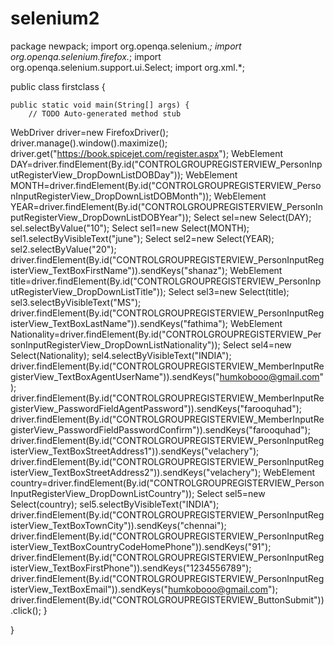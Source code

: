 # selenium2
package newpack;
import org.openqa.selenium.*;
import org.openqa.selenium.firefox.*;
import org.openqa.selenium.support.ui.Select;
import org.xml.*;

public class firstclass {

	public static void main(String[] args) {
		// TODO Auto-generated method stub
WebDriver driver=new FirefoxDriver();
driver.manage().window().maximize();
driver.get("https://book.spicejet.com/register.aspx");
WebElement DAY=driver.findElement(By.id("CONTROLGROUPREGISTERVIEW_PersonInputRegisterView_DropDownListDOBDay"));
WebElement MONTH=driver.findElement(By.id("CONTROLGROUPREGISTERVIEW_PersonInputRegisterView_DropDownListDOBMonth"));
WebElement YEAR=driver.findElement(By.id("CONTROLGROUPREGISTERVIEW_PersonInputRegisterView_DropDownListDOBYear"));
Select sel=new Select(DAY);
sel.selectByValue("10");
Select sel1=new Select(MONTH);
sel1.selectByVisibleText("june");
Select sel2=new Select(YEAR);
sel2.selectByValue("20");
driver.findElement(By.id("CONTROLGROUPREGISTERVIEW_PersonInputRegisterView_TextBoxFirstName")).sendKeys("shanaz");
WebElement title=driver.findElement(By.id("CONTROLGROUPREGISTERVIEW_PersonInputRegisterView_DropDownListTitle"));
Select sel3=new Select(title);
sel3.selectByVisibleText("MS");
driver.findElement(By.id("CONTROLGROUPREGISTERVIEW_PersonInputRegisterView_TextBoxLastName")).sendKeys("fathima");
WebElement Nationality=driver.findElement(By.id("CONTROLGROUPREGISTERVIEW_PersonInputRegisterView_DropDownListNationality"));
Select sel4=new Select(Nationality);
sel4.selectByVisibleText("INDIA");
driver.findElement(By.id("CONTROLGROUPREGISTERVIEW_MemberInputRegisterView_TextBoxAgentUserName")).sendKeys("humkobooo@gmail.com");
driver.findElement(By.id("CONTROLGROUPREGISTERVIEW_MemberInputRegisterView_PasswordFieldAgentPassword")).sendKeys("farooquhad");
driver.findElement(By.id("CONTROLGROUPREGISTERVIEW_MemberInputRegisterView_PasswordFieldPasswordConfirm")).sendKeys("farooquhad");
driver.findElement(By.id("CONTROLGROUPREGISTERVIEW_PersonInputRegisterView_TextBoxStreetAddress1")).sendKeys("velachery");
driver.findElement(By.id("CONTROLGROUPREGISTERVIEW_PersonInputRegisterView_TextBoxStreetAddress2")).sendKeys("velachery");
WebElement country=driver.findElement(By.id("CONTROLGROUPREGISTERVIEW_PersonInputRegisterView_DropDownListCountry"));
Select sel5=new Select(country);
sel5.selectByVisibleText("INDIA");
driver.findElement(By.id("CONTROLGROUPREGISTERVIEW_PersonInputRegisterView_TextBoxTownCity")).sendKeys("chennai");
driver.findElement(By.id("CONTROLGROUPREGISTERVIEW_PersonInputRegisterView_TextBoxCountryCodeHomePhone")).sendKeys("91");
driver.findElement(By.id("CONTROLGROUPREGISTERVIEW_PersonInputRegisterView_TextBoxFirstPhone")).sendKeys("1234556789");
driver.findElement(By.id("CONTROLGROUPREGISTERVIEW_PersonInputRegisterView_TextBoxEmail")).sendKeys("humkobooo@gmail.com");
driver.findElement(By.id("CONTROLGROUPREGISTERVIEW_ButtonSubmit")).click();
	}

}

